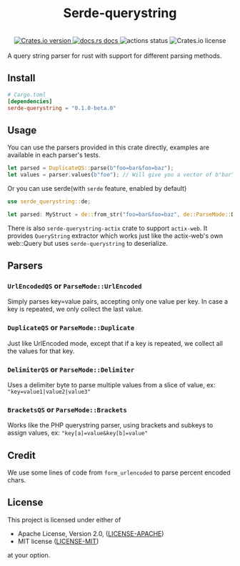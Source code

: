 <h1 align="center">Serde-querystring</h1>
<br />

<div align="center">
  <a href="https://crates.io/crates/serde-querystring">
    <img src="https://img.shields.io/crates/v/serde-querystring.svg?style=flat-square"
    alt="Crates.io version" />
  </a>
  <a href="https://docs.rs/serde-querystring">
    <img src="https://img.shields.io/badge/docs-latest-blue.svg?style=flat-square"
      alt="docs.rs docs" />
  </a>
  <img src="https://img.shields.io/github/workflow/status/pooyamb/serde-querystring/Test?style=flat-square" alt="actions status" />
  <img alt="Crates.io license" src="https://img.shields.io/crates/l/serde-querystring?style=flat-square">
</div>

<br>
A query string parser for rust with support for different parsing methods.

## Install

```toml
# Cargo.toml
[dependencies]
serde-querystring = "0.1.0-beta.0"
```

## Usage

You can use the parsers provided in this crate directly, examples are available in each parser's tests.

```rust
let parsed = DuplicateQS::parse(b"foo=bar&foo=baz");
let values = parser.values(b"foo"); // Will give you a vector of b"bar" and b"baz"
```

Or you can use serde(with `serde` feature, enabled by default)

```rust
use serde_querystring::de;

let parsed: MyStruct = de::from_str("foo=bar&foo=baz", de::ParseMode::Duplicate).unwrap();
```

There is also `serde-querystring-actix` crate to support `actix-web`. It provides `QueryString` extractor which works just like the actix-web's own web::Query but uses `serde-querystring` to deserialize.

## Parsers

### `UrlEncodedQS` or `ParseMode::UrlEncoded`

Simply parses key=value pairs, accepting only one value per key. In case a key is repeated, we only collect the last value.

### `DuplicateQS` or `ParseMode::Duplicate`

Just like UrlEncoded mode, except that if a key is repeated, we collect all the values for that key.

### `DelimiterQS` or `ParseMode::Delimiter`

Uses a delimiter byte to parse multiple values from a slice of value, ex: `"key=value1|value2|value3"`

### `BracketsQS` or `ParseMode::Brackets`

Works like the PHP querystring parser, using brackets and subkeys to assign values, ex: `"key[a]=value&key[b]=value"`

## Credit

We use some lines of code from `form_urlencoded` to parse percent encoded chars.

## License

This project is licensed under either of

- Apache License, Version 2.0, ([LICENSE-APACHE](LICENSE-APACHE))
- MIT license ([LICENSE-MIT](LICENSE-MIT))

at your option.
